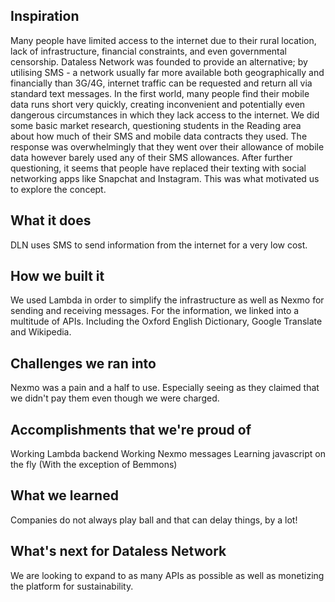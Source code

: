 ## Inspiration
Many people have limited access to the internet due to their rural location, lack of infrastructure, financial constraints, and even governmental censorship.
Dataless Network was founded to provide an alternative; by utilising SMS - a network usually far more available both geographically and financially than 3G/4G, internet traffic can be requested and return all via standard text messages.
In the first world, many people find their mobile data runs short very quickly, creating inconvenient and potentially even dangerous circumstances in which they lack access to the internet. We did some basic market research, questioning students in the Reading area about how much of their SMS and mobile data contracts they used. The response was overwhelmingly that they went over their allowance of mobile data however barely used any of their SMS allowances. After further questioning, it seems that people have replaced their texting with social networking apps like Snapchat and Instagram.
This was what motivated us to explore the concept.

## What it does
DLN uses SMS to send information from the internet for a very low cost. 

## How we built it
We used Lambda in order to simplify the infrastructure as well as Nexmo for sending and receiving messages. For the information, we linked into a multitude of APIs. Including the Oxford English Dictionary, Google Translate and Wikipedia. 

## Challenges we ran into
Nexmo was a pain and a half to use. Especially seeing as they claimed that we didn't pay them even though we were charged. 

## Accomplishments that we're proud of
Working Lambda backend
Working Nexmo messages
Learning javascript on the fly (With the exception of Bemmons)

## What we learned
Companies do not always play ball and that can delay things, by a lot!

## What's next for Dataless Network
We are looking to expand to as many APIs as possible as well as monetizing the platform for sustainability. 
